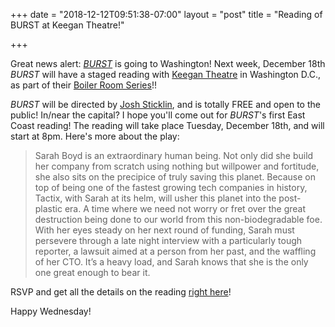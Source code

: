 +++
date = "2018-12-12T09:51:38-07:00"
layout = "post"
title = "Reading of BURST at Keegan Theatre!"

+++

Great news alert: [*BURST*](https://newplayexchange.org/plays/138560/burst) is going to Washington! Next week, December 18th *BURST* will have a staged reading with [Keegan Theatre](https://keegantheatre.com/) in Washington D.C., as part of their [Boiler Room Series](https://keegantheatre.com/about/boiler-room-series/)!!

*BURST* will be directed by [Josh Sticklin](https://keegantheatre.com/team-item/josh-sticklin/), and is totally FREE and open to the public! In/near the capital? I hope you'll come out for *BURST*'s first East Coast reading! The reading will take place Tuesday, December 18th, and will start at 8pm. Here's more about the play:

>Sarah Boyd is an extraordinary human being. Not only did she build her company from scratch using nothing but willpower and fortitude, she also sits on the precipice of truly saving this planet. Because on top of being one of the fastest growing tech companies in history, Tactix, with Sarah at its helm, will usher this planet into the post-plastic era. A time where we need not worry or fret over the great destruction being done to our world from this non-biodegradable foe. With her eyes steady on her next round of funding, Sarah must persevere through a late night interview with a particularly tough reporter, a lawsuit aimed at a person from her past, and the waffling of her CTO. It’s a heavy load, and Sarah knows that she is the only one great enough to bear it.

RSVP and get all the details on the reading [right here](https://keegantheatre.com/event/boiler-room-series-new-works-staged-reading-2/)!

Happy Wednesday!